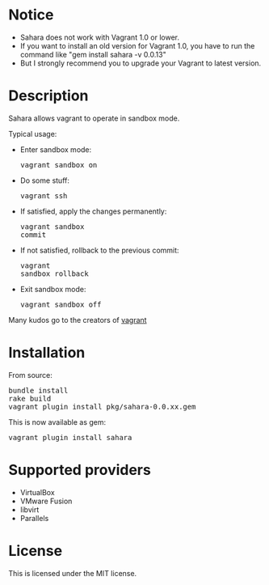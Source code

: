 # Notice

- Sahara does not work with Vagrant 1.0 or lower.
- If you want to install an old version for Vagrant 1.0, you have to run the command like "gem install sahara -v 0.0.13"
- But I strongly recommend you to upgrade your Vagrant to latest version.

# Description

Sahara allows vagrant to operate in sandbox mode.

Typical usage:

- Enter sandbox mode: <pre>vagrant sandbox on</pre>
- Do some stuff: <pre>vagrant ssh </pre>
- If satisfied, apply the changes permanently: <pre>vagrant sandbox commit</pre>
- If not satisfied, rollback to the previous commit: <pre>vagrant sandbox rollback</pre>
- Exit sandbox mode: <pre>vagrant sandbox off</pre>

Many kudos go to the creators of [vagrant](http://vagrantup.com)

# Installation

From source:
<pre>
bundle install
rake build
vagrant plugin install pkg/sahara-0.0.xx.gem
</pre>

This is now available as gem:
<pre>
vagrant plugin install sahara
</pre>

# Supported providers
- VirtualBox
- VMware Fusion
- libvirt
- Parallels

# License
This is licensed under the MIT license.
